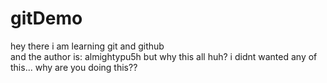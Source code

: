 # gitDemo
hey there i am learning git and github<br>
and the author is: almightypu5h 
but why this all huh? i didnt wanted any of this... why are you doing this??
